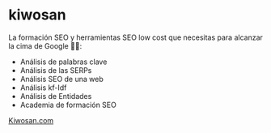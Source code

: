 # kiwosan

La formación SEO y herramientas SEO low cost que necesitas para alcanzar la cima de Google 🐴🔝:

* Análisis de palabras clave
* Análisis de las SERPs
* Análisis SEO de una web
* Análisis kf-Idf
* Análisis de Entidades
* Academia de formación SEO

[Kiwosan.com](https://kiwosan.com)
